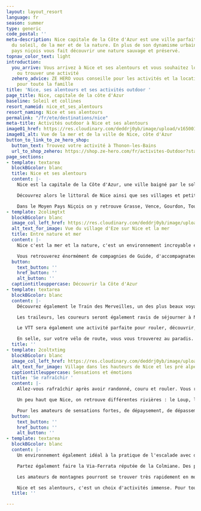```yaml
---
layout: layout_resort
language: fr
season: summer
type: generic
code_postal: ''
meta-description: Nice capitale de la Côte d'Azur est une ville parfaite profiter
  du soleil, de la mer et de la nature. En plus de son dynamisme urbain, l'arrière
  pays niçois vous fait découvrir une nature sauvage et préservé.
topnav_color_text: light
introduction:
  you_arrive: Vous arrivez à Nice et ses alentours et vous souhaitez louer du matériel
    ou trouver une activité
  zehero_advice: ZE HERO vous conseille pour les activités et la location des équipements
    pour toute la famille
title: 'Nice, ses alentours et ses activités outdoor '
page_title: Nice, capitale de la côte d'Azur
baseline: Soleil et collines
resort_nameid: nice_et_ses_alentours
resort_naming: Nice et ses alentours
permalink: "/fr/ete/destinations/nice"
meta-title: Activités outdoor à Nice et ses alentours
image01_href: https://res.cloudinary.com/deddrj0yb/image/upload/v1650013821/website/resorts/Nice/danilo-pantalena-5SUQiV-tS4c-unsplash.jpg
image01_alt: Vue de la mer et de la ville de Nice, côte d'Azur
button_to_link_to_ze_hero_shop:
  button_text: Trouvez votre activité à Thonon-les-Bains
  url_to_shop_zehero: https://shop.ze-hero.com/fr/activites-Outdoor?station=Alpes+Maritimes+%2806%29&calessonstype=all&catypegenderlistsummer=all&calessonsactivitytype=all&start-date=
page_sections:
- template: textarea
  blockBGcolor: blanc
  title: Nice et ses alentours
  content: |-
    Nice est la capitale de la Côte d'Azur, une ville baigné par le soleil, l'odeur salé de la mer, aux couleurs vives. Une ville dont le patrimoine culturelle et sa richesse d'histoire sont importants. Près de l'Italie, l'ambiance niçoise est démarqué par son caractère, sa situation géographique, sa beauté et sa nature. Avec ses plages de galets, sa mer, l'été nous farientons sur son littoral. On y goûte une socca en marchant dans ses ruelles et sa vieille ville. On y découvre ses alentours avec ses villages magnifiques comme Tende, Peillon, Eze, Vence, St Paul de Vence. On se promène dans sa nature incroyable et verte entre ses collines, ses pré-alpes et plus loin le massif du Mercantour. La situation géographique de Nice est incroyable. L'hiver vous pouvez skier la journée, arriver à 15h à Nice et faire un plongeon. L'été, quoi de mieux que de piquer une tête après avoir randonnée en montagne. Séjourner à Nice, c'est vivre au rythme de cette ville dynamique, gastronomique et belle mais aussi découvrir une nature variée entre mer et terre, plat et relief, verdure et paysages arides. On y sent la lavande sauvage, le thym, l'odeur des fleurs et de la mer.

    Découvrez alors le littoral de Nice ainsi que ses villages et petites villes à visiter tel que Saint Jean Cap Ferrat, Cap d'Ail, Antibes, Beaulier sur Mer et Villefranche sur mer mais également Menton.

    Dans le Moyen Pays Niçois on y retrouve Grasse, Vence, Gourdon, Tourrettes sur Loup, Gilette, Falicon et bien d'autres. Si vous décidez de prendre encore un peu plus de hauteur et de vous en aller dans le haut Pays Niçois, vous retrouvez le massif du Mercantour ainsi que ses stations de ski et ses villages tel qu’Isola, St Dalmas le Selvage, Rimplas, St Martin de Vésubie.
- template: 2colimgtxt
  blockBGcolor: blanc
  image_col_left_href: https://res.cloudinary.com/deddrj0yb/image/upload/v1650013810/website/resorts/Nice/ivan-zakharenko-non0cvWKEJw-unsplash.jpg
  alt_text_for_image: Vue du village d'Eze sur Nice et la mer
  title: Entre nature et mer
  content: |-
    Nice c'est la mer et la nature, c'est un environnement incroyable et diversifié et si peu d'espace. Vous retrouverez rarement cela en France, d'avoir des espaces aussi varié, préservé et magnifique dans une petite zone géographie. Séjournez à Nice et ses alentours, c'est randonner. Randonner est la meilleure activité pour découvrir des lieux, comprendre, apprendre et surtout elle est ouverte à tous. Vous allez avoir un choix énorme de circuit de randonnée. Si vous désirez rester proche du littoral, si vous désirez aller dans le moyen pays ou dans le haut pays. Il faudrait des années pour tous. Mais vous pouvez sélectionner les lieux qui vous intriguent le plus, les sommets qui vous plaisent le plus, les villages les plus authentiques, les terroirs les plus riches. Vous aurez le choix et vous retrouverez énormément de parcours et d'itinéraires tout près de Nice, au sein d'une nature verdoyante. Vous allez en quelques heures passer de la mer, à une végétation condenser et verte, puis dans les Pré-alpes on retrouve une terre plus aride et enfin dans le Haut Pays, des forêts de Mélèze et un massif rocailleux et sauvage. Les gorges de Daluis, tout comme l'Esterel, sont des massifs à part. Leurs terres ocres donnent des panoramas Américain et des grands espaces.

    Vous retrouverez énormément de compagnies de Guide, d'accompagnateurs de montagne afin d'avoir un professionnel vous faisant découvrir et comprendre ces différents lieux. Rien de mieux que de suivre une personne avec les explications sur l'environnement, un enrichissement personnel important.
  button:
    text_button: ''
    href_button: ''
    alt_button: ''
  captiontitleuppercase: Découvrir la Côte d'Azur
- template: textarea
  blockBGcolor: blanc
  content: |-
    Découvrez également le Train des Merveilles, un des plus beaux voyages en train du monde. En partant de Nice, vous allez sillonner les Alpes Maritimes et ses montagnes et découvrir des panoramas uniques sur la vallée du Paillon, de la Roya et de la Bévéra. Un train qui part de 0m d'altitude à Nice pour finir à 1000m à Tende. De là vous pourrez partir randonner dans ces lieux incroyables : la Vallée des Merveilles.

    Les traileurs, les coureurs seront également ravis de séjourner à Nice et dans ses alentours. Tout comme la randonnée, vous retrouverez tous ces différents parcours et sentiers afin de réaliser vos plus belles courses. Entre découverte des lieux et dépassement physique, vous aurez le choix. De nombreux événements importants sont également présents à Nice et dans ses alentours tel que la Prom'Classic, Nice-Cannes, l'UTMB Nice Côte d'Azur, l'UTCAM, l'Iron Man de Nice et de nombreux événements de vélo de route, de VTT mais également de ski ainsi que tous les spots nautiques.

    Le VTT sera également une activité parfaite pour rouler, découvrir, vibrer de sensations fortes entre l’arrière-pays niçois, la station d’Auron et d’autres lieux. Vous découvrirez de nombreux itinéraires de VTT et de VTT électrique afin d’en profiter pour toute la famille.

    En selle, sur votre vélo de route, vous vous trouverez au paradis. Ici, c'est énormément de circuits, de traversée, de cols de tour mais également de circuit sur plusieurs étapes qui vous attendent. Nice est connue par les cyclistes et on y trouve des parcours magiques, physique. Bref, il y en a pour tous les goûts et tous les niveaux.
  title: ''
- template: 2coltxtimg
  blockBGcolor: blanc
  image_col_left_href: https://res.cloudinary.com/deddrj0yb/image/upload/v1650013885/website/resorts/Nice/nico-bhlr-pUhcWVhekcw-unsplash.jpg
  alt_text_for_image: Village dans les hauteurs de Nice et les pré alpes d'Azur
  captiontitleuppercase: Sensations et émotions
  title: 'Se rafraîchir '
  content: |-
    Allez-vous rafraîchir après avoir randonné, couru et rouler. Vous retrouverez déjà un choix varié d’activité sur le littoral entre les balades de kayak et de paddle. Bien sûr, pour ceux qui aiment découvrir de nouveau lieux, vous pourrez plonger en bouteille. Sur le littoral, de nombreuses bases nautiques, vous permettront de louer du matériel tel que des kayaks et des paddles mais également vous emmener randonner, vous faire découvrir le E-foil. Un moyen parfait pour profiter de nombreuses activités, se baigner mais également découvrir un littoral et des paysages magnifiques.

    Un peu haut que Nice, on retrouve différentes rivières : le Loup, la Vésubie, la Tinée, la Siagne et la Roya. Qui dit rivière dit activité d'eau vive. Partez faire du canyoning, du rafting, de l'hydrospeed, du kayak et découvrez des lieux incroyables. Les canyonings de la Bollène, de Cramassouri, de la Roya sont très réputés en France et vous feront vivre des sensations fortes et une expérience inoubliable. Laissez-vous tenter et découvrez cette activité. Si vous êtes débutante, le canyoning c'est aussi la randonnée aquatique, qui demande beaucoup moins de matériel. Vous pourrez en faire par exemple à 40mn de Nice dans les gorges du loup au Bar sur Loup.

    Pour les amateurs de sensations fortes, de dépaysement, de dépassement physique, juste au-dessus de Nice, vous trouverez vos activités pour vous et pour tous.
  button:
    text_button: ''
    href_button: ''
    alt_button: ''
- template: textarea
  blockBGcolor: blanc
  content: |-
    Un environnement également idéal à la pratique de l'escalade avec de nombreux sites pour grimper. Dans les Préalpes et donc dans le moyen pays, vous y trouverez de sublimes voies pour tous les niveaux allant même jusqu'à du 9a parfois. Les Gorges du loup, le baou de St Jeannet, Bonson, Gréoliere et tellement d'autres sites, vous feront découvrir des lieux somptueux tout en grimpant.

    Partez également faire la Via-Ferrata réputée de la Colmiane. Des parcours pour tous les goûts avec parfois des passages vertigineux.

    Les amateurs de montagnes pourront se trouver très rapidement en montagne en partant de Nice. De là, l'alpinisme sera alors idéal dans un terrain montagnard comme celui du Mercantour avec ses nombreux sommets, ses arêtes, ses lacs et ses vues incroyables.

    Nice et ses alentours, c'est un choix d'activités immense. Pour tous les amoureux de la nature, il y a un large que ce soit dans la mer, dans les rivières, sur terre. C'est visiter, découvrir et se dépayser. C'est avoir des possibilités incroyables à disposition dans un rayon de 2h maximum de voiture. C'est profiter d'une nature riche et préservé, d'un dynamisme fort. Séjournez en famille, entre amis, en couple à Nice et dans ses environs, c'est profiter du soleil, d'activité sensationnel et de découverte. C'est se dépasser et se ressourcer.
  title: ''

---
```


